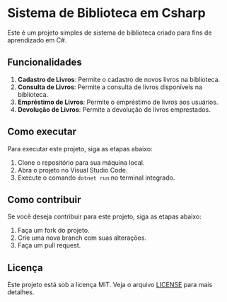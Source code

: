 # Sistema de Biblioteca em Csharp

Este é um projeto simples de sistema de biblioteca criado para fins de aprendizado em C#.

## Funcionalidades

1. **Cadastro de Livros**: Permite o cadastro de novos livros na biblioteca.
2. **Consulta de Livros**: Permite a consulta de livros disponíveis na biblioteca.
3. **Empréstimo de Livros**: Permite o empréstimo de livros aos usuários.
4. **Devolução de Livros**: Permite a devolução de livros emprestados.

## Como executar

Para executar este projeto, siga as etapas abaixo:

1. Clone o repositório para sua máquina local.
2. Abra o projeto no Visual Studio Code.
3. Execute o comando `dotnet run` no terminal integrado.

## Como contribuir

Se você deseja contribuir para este projeto, siga as etapas abaixo:

1. Faça um fork do projeto.
2. Crie uma nova branch com suas alterações.
3. Faça um pull request.

## Licença

Este projeto está sob a licença MIT. Veja o arquivo [LICENSE](LICENSE) para mais detalhes.
